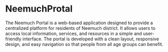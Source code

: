 # NeemuchProtal
The Neemuch Portal is a web-based application designed to provide a centralized platform for residents of Neemuch district. It allows users to access local information, services, and resources in a simple and user-friendly interface. The portal is developed with a clean layout, responsive design, and easy navigation so that people from all age groups can benefit.
